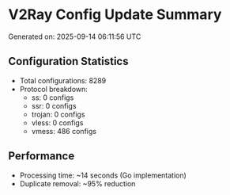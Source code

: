 # V2Ray Config Update Summary
Generated on: 2025-09-14 06:11:56 UTC

## Configuration Statistics
- Total configurations: 8289
- Protocol breakdown:
  - ss: 0 configs
  - ssr: 0 configs
  - trojan: 0 configs
  - vless: 0 configs
  - vmess: 486 configs

## Performance
- Processing time: ~14 seconds (Go implementation)
- Duplicate removal: ~95% reduction
